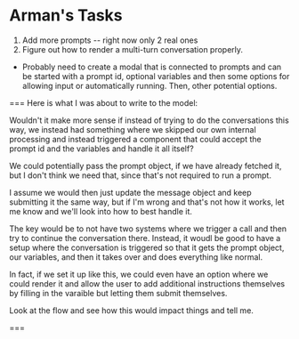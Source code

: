 # Arman's Tasks

1. Add more prompts -- right now only 2 real ones
2. Figure out how to render a multi-turn conversation properly.
  - Probably need to create a modal that is connected to prompts and can be started with a prompt id, optional variables and then some options for allowing input or automatically running. Then, other potential options.

===
Here is what I was about to write to the model:

Wouldn't it make more sense if instead of trying to do the conversations this way, we instead had something where we skipped our own internal processing and instead triggered a component that could accept the prompt id and the variables and handle it all itself?

We could potentially pass the prompt object, if we have already fetched it, but I don't think we need that, since that's not required to run a prompt.

I assume we would then just update the message object and keep submitting it the same way, but if I'm wrong and that's not how it works, let me know and we'll look into how to best handle it.

The key would be to not have two systems where we trigger a call and then try to continue the conversation there. Instead, it woudl be good to have a setup where the conversation is triggered so that it gets the prompt object, our variables, and then it takes over and does everything like normal.

In fact, if we set it up like this, we could even have an option where we could render it  and allow the user to add additional instructions themselves by filling in the varaible but letting them submit themselves.

Look at the flow and see how  this would impact things and tell me.

===
